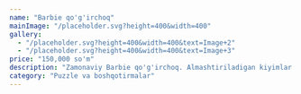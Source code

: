 ```yaml
---
name: "Barbie qo'g'irchoq"
mainImage: "/placeholder.svg?height=400&width=400"
gallery:
  - "/placeholder.svg?height=400&width=400&text=Image+2"
  - "/placeholder.svg?height=400&width=400&text=Image+3"
price: "150,000 so'm"
description: "Zamonaviy Barbie qo'g'irchoq. Almashtiriladigan kiyimlar to'plami bilan. Qizlar uchun ajoyib sovg'a. Yuqori sifatli plastikdan tayyorlangan."
category: "Puzzle va boshqotirmalar"
---
```


